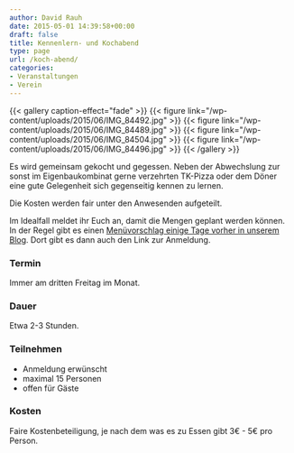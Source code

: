 ```yaml
---
author: David Rauh
date: 2015-05-01 14:39:58+00:00
draft: false
title: Kennenlern- und Kochabend
type: page
url: /koch-abend/
categories:
- Veranstaltungen
- Verein
---
```


{{< gallery caption-effect="fade" >}}
{{< figure link="/wp-content/uploads/2015/06/IMG_84492.jpg" >}}
{{< figure link="/wp-content/uploads/2015/06/IMG_84489.jpg" >}}
{{< figure link="/wp-content/uploads/2015/06/IMG_84504.jpg" >}}
{{< figure link="/wp-content/uploads/2015/06/IMG_84496.jpg" >}}
{{< /gallery >}}

Es wird gemeinsam gekocht und gegessen. Neben der Abwechslung zur sonst im Eigenbaukombinat gerne verzehrten TK-Pizza oder dem Döner eine gute Gelegenheit sich gegenseitig kennen zu lernen.

Die Kosten werden fair unter den Anwesenden aufgeteilt.

Im Idealfall meldet ihr Euch an, damit die Mengen geplant werden können. In der Regel gibt es einen [Menüvorschlag einige Tage vorher in unserem Blog](/tag/kochabend/). Dort gibt es dann auch den Link zur Anmeldung.

### Termin

Immer am dritten Freitag im Monat.

### Dauer

Etwa 2-3 Stunden.

### Teilnehmen

* Anmeldung erwünscht
* maximal 15 Personen
* offen für Gäste

### Kosten

Faire Kostenbeteiligung, je nach dem was es zu Essen gibt 3€ - 5€ pro Person.